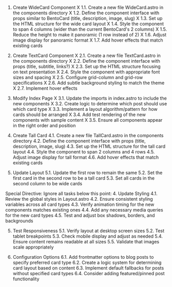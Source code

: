 
1. Create WideCard Component
X 1.1. Create a new file WideCard.astro in the components directory
X 1.2. Define the component interface with props similar to BentoCard (title, description, image, slug)
X 1.3. Set up the HTML structure for the wide card layout
X 1.4. Style the component to span 4 columns (wider than the current BentoCard's 2 columns)
X 1.5. Reduce the height to make it panoramic (1 row instead of 2)
X 1.6. Adjust image display for panoramic format
X 1.7. Add hover effects that match existing cards

2. Create TextCard Component
X 2.1. Create a new file TextCard.astro in the components directory
X 2.2. Define the component interface with props (title, subtitle, links?)
X 2.3. Set up the HTML structure focusing on text presentation
X 2.4. Style the component with appropriate font sizes and spacing
X 2.5. Configure grid-column and grid-row specifications
X 2.6. Add subtle background styling to match the theme
X 2.7. Implement hover effects

3. Modify Index Page
X 3.1. Update the imports in index.astro to include the new components
X 3.2. Create logic to determine which post should use which card type
X 3.3. Implement a layout algorithm/pattern for how cards should be arranged
X 3.4. Add test rendering of the new components with sample content
X 3.5. Ensure all components appear in the right order and position

4. Create Tall Card
4.1. Create a new file TallCard.astro in the components directory
4.2. Define the component interface with props (title, description, image, slug)
4.3. Set up the HTML structure for the tall card layout
4.4. Style the component to span 2 columns and 4 rows
4.5. Adjust image display for tall format
4.6. Add hover effects that match existing cards

5. Update Layout
5.1. Update the first row to remain the same
5.2. Set the first card in the second row to be a tall card
5.3. Set all cards in the second column to be wide cards

Special Directive: Ignore all tasks below this point:
4. Update Styling
4.1. Review the global styles in Layout.astro
4.2. Ensure consistent styling variables across all card types
4.3. Verify animation timing for the new components matches existing ones
4.4. Add any necessary media queries for the new card types
4.5. Test and adjust box shadows, borders, and backgrounds

5. Test Responsiveness
5.1. Verify layout at desktop screen sizes
5.2. Test tablet breakpoints
5.3. Check mobile display and adjust as needed
5.4. Ensure content remains readable at all sizes
5.5. Validate that images scale appropriately

6. Configuration Options
6.1. Add frontmatter options to blog posts to specify preferred card type
6.2. Create a logic system for determining card layout based on content
6.3. Implement default fallbacks for posts without specified card types
6.4. Consider adding featured/pinned post functionality
